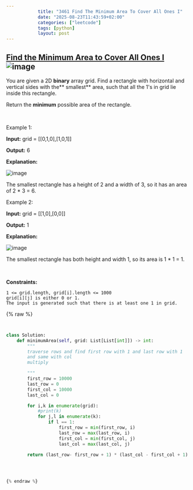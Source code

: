 ```yaml
---
            title: "3461 Find The Minimum Area To Cover All Ones I"
            date: "2025-08-23T11:43:59+02:00"
            categories: ["leetcode"]
            tags: [python]
            layout: post
---
```

            
## [Find the Minimum Area to Cover All Ones I](https://leetcode.com/problems/find-the-minimum-area-to-cover-all-ones-i) ![image](https://img.shields.io/badge/Difficulty-Medium-orange)

You are given a 2D **binary** array grid. Find a rectangle with horizontal and vertical sides with the** smallest** area, such that all the 1's in grid lie inside this rectangle.

Return the **minimum** possible area of the rectangle.

 

Example 1:

**Input:** grid = [[0,1,0],[1,0,1]]

**Output:** 6

**Explanation:**

![image](https://assets.leetcode.com/uploads/2024/05/08/examplerect0.png)

The smallest rectangle has a height of 2 and a width of 3, so it has an area of 2 * 3 = 6.

Example 2:

**Input:** grid = [[1,0],[0,0]]

**Output:** 1

**Explanation:**

![image](https://assets.leetcode.com/uploads/2024/05/08/examplerect1.png)

The smallest rectangle has both height and width 1, so its area is 1 * 1 = 1.

 

**Constraints:**

	1 <= grid.length, grid[i].length <= 1000
	grid[i][j] is either 0 or 1.
	The input is generated such that there is at least one 1 in grid.

{% raw %}


```python


class Solution:
    def minimumArea(self, grid: List[List[int]]) -> int:
        """
        traverse rows and find first row with 1 and last row with 1
        and same with col
        multiply

        """
        first_row = 10000
        last_row = 0
        first_col = 10000
        last_col = 0

        for i,k in enumerate(grid):
            #print(k)
            for j,l in enumerate(k):
                if l == 1:
                    first_row = min(first_row, i)
                    last_row = max(last_row, i)
                    first_col = min(first_col, j)
                    last_col = max(last_col, j)
        
        return (last_row- first_row + 1) * (last_col - first_col + 1)

        


{% endraw %}
```
